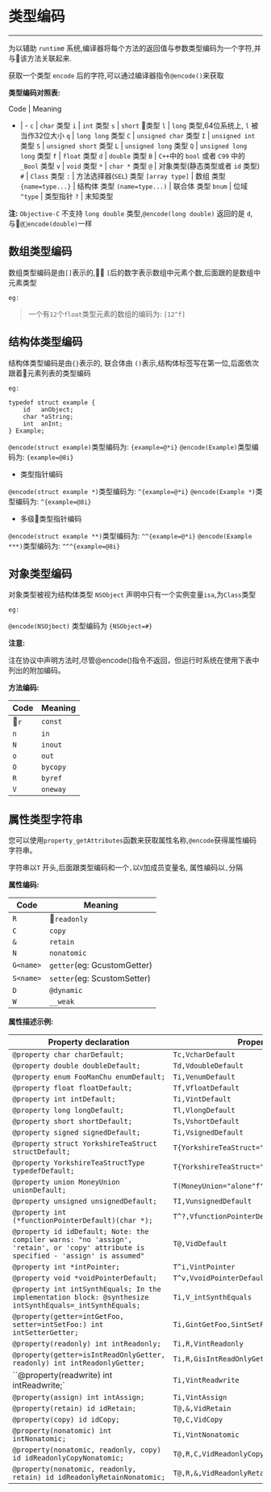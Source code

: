 # 类型编码

---

为以辅助 `runtim`e 系统,编译器将每个方法的返回值与参数类型编码为一个字符,并与该方法关联起来.

获取一个类型 `encode` 后的字符,可以通过编译器指令`@encode()`来获取

**类型编码对照表:**

 Code | Meaning
 - | -
 `c` | `char` 类型
 `i` | `int` 类型
 `s` | `short` 类型
 `l` | `long` 类型,64位系统上, `l` 被当作32位大小
 `q` | `long long` 类型
 `C` | `unsigned char` 类型
 `I` | `unsigned int` 类型
 `S` | `unsigned short` 类型
 `L` | `unsigned long` 类型
 `Q` | `unsigned long long` 类型
 `f` | `float` 类型
 `d` | `double` 类型
 `B` | `C++`中的 `bool` 或者 `C99` 中的`_Bool` 类型
 `v` | `void` 类型
 `*` | `char *` 类型
 `@` | 对象类型(静态类型或者 `id` 类型)
 `#` | `Class` 类型
 `:` | 方法选择器(`SEL`) 类型
 `[array type]` | 数组 类型
 `{name=type...}` | 结构体 类型
 `(name=type...)` | 联合体 类型
 `bnum` | 位域
 `^type` | 类型指针
 `?` | 未知类型

 **注:**
 `Objective-C` 不支持 `long double` 类型,`@encode(long double)` 返回的是 `d`,与`@encode(double)`一样

## 数组类型编码

数组类型编码是由`[]`表示的, `[`后的数字表示数组中元素个数,后面跟的是数组中元素类型

`eg:`

> 一个有`12`个`float`类型元素的数组的编码为: `[12^f]`

## 结构体类型编码

结构体类型编码是由`{}`表示的, 联合体由 `()`表示,结构体标签写在第一位,后面依次跟着元素列表的类型编码

`eg:`

```Objc
typedef struct example {
    id   anObject;
    char *aString;
    int  anInt;
} Example;
```

`@encode(struct example)`类型编码为: `{example=@*i}`
`@encode(Example)`类型编码为: `{example=@8i}`

* 类型指针编码

`@encode(struct example *)`类型编码为: `^{example=@*i}`
`@encode(Example *)`类型编码为: `^{example=@8i}`

* 多级类型指针编码

`@encode(struct example **)`类型编码为: `^^{example=@*i}`
`@encode(Example ***)`类型编码为: `^^^{example=@8i}`

## 对象类型编码

对象类型被视为结构体类型
`NSObject` 声明中只有一个实例变量`isa`,为`Class`类型

`eg:`

`@encode(NSOjbect)` 类型编码为 `{NSObject=#}`

**注意:**

注在协议中声明方法时,尽管@encode()指令不返回，但运行时系统在使用下表中列出的附加编码。

**方法编码:**

Code | Meaning
-|-
`r` | `const`
`n` | `in`
`N` | `inout`
`o` | `out`
`O` | `bycopy`
`R` | `byref`
`V` | `oneway`

## 属性类型字符串

您可以使用`property_getAttributes`函数来获取属性名称,`@encode`获得属性编码字符串。

字符串以`T` 开头,后面跟类型编码和一个`,`以`V`加成员变量名, 属性编码以`,`分隔

**属性编码:**

Code| Meaning
-|-
`R` | `readonly`
`C` | `copy`
`&` | `retain`
`N` | `nonatomic`
`G<name>` | `getter`(eg: GcustomGetter)
`S<name>` | `setter`(eg: ScustomSetter)
`D` | `@dynamic`
`W` | `__weak`

**属性描述示例:**

Property declaration | Property description
-|-
`@property char charDefault;` | `Tc,VcharDefault`
`@property double doubleDefault;` | `Td,VdoubleDefault`
`@property enum FooManChu enumDefault;` | `Ti,VenumDefault`
`@property float floatDefault;` | `Tf,VfloatDefault`
`@property int intDefault;` | `Ti,VintDefault`
`@property long longDefault;` | `Tl,VlongDefault`
`@property short shortDefault;` | `Ts,VshortDefault`
`@property signed signedDefault;` | `Ti,VsignedDefault`
`@property struct YorkshireTeaStruct structDefault;` | `T{YorkshireTeaStruct="pot"i"lady"c},VstructDefault`
`@property YorkshireTeaStructType typedefDefault;` | `T{YorkshireTeaStruct="pot"i"lady"c},VtypedefDefault`
`@property union MoneyUnion unionDefault;` | `T(MoneyUnion="alone"f"down"d),VunionDefault`
`@property unsigned unsignedDefault;` | `TI,VunsignedDefault`
`@property int (*functionPointerDefault)(char *);` | `T^?,VfunctionPointerDefault`
`@property id idDefault; Note: the compiler warns: "no 'assign', 'retain', or 'copy' attribute is specified - 'assign' is assumed"` | `T@,VidDefault`
`@property int *intPointer;` | `T^i,VintPointer`
`@property void *voidPointerDefault;` | `T^v,VvoidPointerDefault`
`@property int intSynthEquals; In the implementation block: @synthesize intSynthEquals=_intSynthEquals;` | `Ti,V_intSynthEquals`
`@property(getter=intGetFoo, setter=intSetFoo:) int intSetterGetter;` | `Ti,GintGetFoo,SintSetFoo:,VintSetterGetter`
`@property(readonly) int intReadonly;` | `Ti,R,VintReadonly`
`@property(getter=isIntReadOnlyGetter, readonly) int intReadonlyGetter;` | `Ti,R,GisIntReadOnlyGetter`
``@property(readwrite) int intReadwrite;` | `Ti,VintReadwrite`
`@property(assign) int intAssign;` | `Ti,VintAssign`
`@property(retain) id idRetain;` | `T@,&,VidRetain`
`@property(copy) id idCopy;` | `T@,C,VidCopy`
`@property(nonatomic) int intNonatomic;` | `Ti,VintNonatomic`
`@property(nonatomic, readonly, copy) id idReadonlyCopyNonatomic;` | `T@,R,C,VidReadonlyCopyNonatomic`
`@property(nonatomic, readonly, retain) id idReadonlyRetainNonatomic;` | `T@,R,&,VidReadonlyRetainNonatomic`